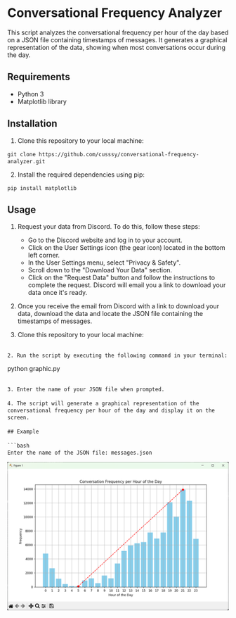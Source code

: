 # Conversational Frequency Analyzer

This script analyzes the conversational frequency per hour of the day based on a JSON file containing timestamps of messages. It generates a graphical representation of the data, showing when most conversations occur during the day.

## Requirements

- Python 3
- Matplotlib library

## Installation

1. Clone this repository to your local machine:

```
git clone https://github.com/cusssy/conversational-frequency-analyzer.git
```

2. Install the required dependencies using pip:

```
pip install matplotlib
```

## Usage

1. Request your data from Discord. To do this, follow these steps:
   - Go to the Discord website and log in to your account.
   - Click on the User Settings icon (the gear icon) located in the bottom left corner.
   - In the User Settings menu, select "Privacy & Safety".
   - Scroll down to the "Download Your Data" section.
   - Click on the "Request Data" button and follow the instructions to complete the request. Discord will email you a link to download your data once it's ready.

2. Once you receive the email from Discord with a link to download your data, download the data and locate the JSON file containing the timestamps of messages.

3. Clone this repository to your local machine:


```

2. Run the script by executing the following command in your terminal:

```
python graphic.py
```

3. Enter the name of your JSON file when prompted.

4. The script will generate a graphical representation of the conversational frequency per hour of the day and display it on the screen.

## Example

```bash
Enter the name of the JSON file: messages.json
```

![Conversation Frequency Graph](graph.png)

